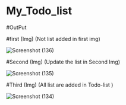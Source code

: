 # My_Todo_list

#OutPut

#first (Img)
(Not list added in first img)

![Screenshot (136)](https://github.com/shubhamshrivastav1/My_Todo_list/assets/43530530/0f3c4eee-e4ad-46aa-94b7-dc6023271129)

#Second (Img)
(Update the list in Second Img)

![Screenshot (135)](https://github.com/shubhamshrivastav1/My_Todo_list/assets/43530530/c8c5402a-08f0-4022-b04d-f38bfd72a674)

#Third (Img)
(All list are added in Todo-list )


![Screenshot (134)](https://github.com/shubhamshrivastav1/My_Todo_list/assets/43530530/2fdc619e-d833-4667-97cf-6668763fcf09)
